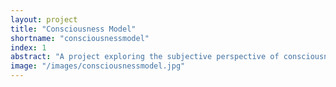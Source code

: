 ```yaml
---
layout: project
title: "Consciousness Model"
shortname: "consciousnessmodel"
index: 1
abstract: "A project exploring the subjective perspective of consciousness using AI-driven modeling."
image: "/images/consciousnessmodel.jpg"
---
```

